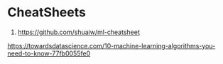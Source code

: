 # CheatSheets

1. https://github.com/shuaiw/ml-cheatsheet

https://towardsdatascience.com/10-machine-learning-algorithms-you-need-to-know-77fb0055fe0
